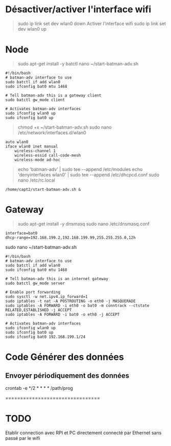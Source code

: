 # Désactiver/activer l'interface wifi
> sudo ip link set dev wlan0 down
Activer l'interface wifi
sudo ip link set dev wlan0 up

# Node
> sudo apt-get install -y batctl
> nano ~/start-batman-adv.sh
```
#!/bin/bash
# batman-adv interface to use
sudo batctl if add wlan0
sudo ifconfig bat0 mtu 1468

# Tell batman-adv this is a gateway client
sudo batctl gw_mode client

# Activates batman-adv interfaces
sudo ifconfig wlan0 up
sudo ifconfig bat0 up
```
> chmod +x ~/start-batman-adv.sh
> sudo nano /etc/network/interfaces.d/wlan0
```
auto wlan0
iface wlan0 inet manual
    wireless-channel 1
    wireless-essid call-code-mesh
    wireless-mode ad-hoc
```
> echo 'batman-adv' | sudo tee --append /etc/modules
> echo 'denyinterfaces wlan0' | sudo tee --append /etc/dhcpcd.conf
> sudo nano /etc/rc.local
```before exit 0
/home/capt2/start-batman-adv.sh &
```


# Gateway
> sudo apt-get install -y dnsmasq
> sudo nano /etc/dnsmasq.conf
```add end of file
interface=bat0
dhcp-range=192.168.199.2,192.168.199.99,255.255.255.0,12h
```
sudo nano ~/start-batman-adv.sh
```
#!/bin/bash
# batman-adv interface to use
sudo batctl if add wlan0
sudo ifconfig bat0 mtu 1468

# Tell batman-adv this is an internet gateway
sudo batctl gw_mode server

# Enable port forwarding
sudo sysctl -w net.ipv4.ip_forward=1
sudo iptables -t nat -A POSTROUTING -o eth0 -j MASQUERADE
sudo iptables -A FORWARD -i eth0 -o bat0 -m conntrack --ctstate RELATED,ESTABLISHED -j ACCEPT
sudo iptables -A FORWARD -i bat0 -o eth0 -j ACCEPT

# Activates batman-adv interfaces
sudo ifconfig wlan0 up
sudo ifconfig bat0 up
sudo ifconfig bat0 192.168.199.1/24
```
# Code Générer des données
## Envoyer périodiquement des données
crontab -e
*/2 * * * * /path/prog

================================
# TODO
Etablir connection avec RPI et PC directement connecté par Ethernet sans passé par le wifi